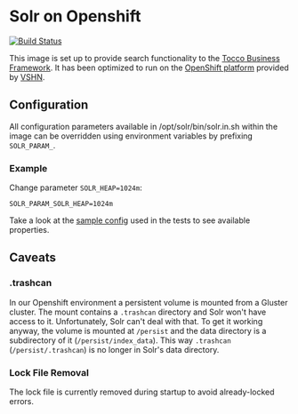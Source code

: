# Solr on Openshift
[![Build Status](https://travis-ci.org/tocco/openshift-solr.svg?branch=master)](https://travis-ci.org/tocco/openshift-solr)

This image is set up to provide search functionality to the [Tocco Business Framework](https://www.tocco.ch). It has been optimized
to run on the [OpenShift platform](https://www.openshift.com) provided by [VSHN](https://vshn.ch/en/).

## Configuration

All configuration parameters available in /opt/solr/bin/solr.in.sh within the image can be overridden using environment variables by
prefixing `SOLR_PARAM_`.

### Example

Change parameter `SOLR_HEAP=1024m`:

```
SOLR_PARAM_SOLR_HEAP=1024m
```

Take a look at the [sample config](tests/sample_config.conf) used in the tests to see available properties.

## Caveats

### .trashcan

In our Openshift environment a persistent volume is mounted from a Gluster cluster. The mount contains a `.trashcan` directory
and Solr won't have access to it. Unfortunately, Solr can't deal with that. To get it working anyway, the volume is mounted
at `/persist` and the data directory is a subdirectory of it (`/persist/index_data`). This way `.trashcan` (`/persist/.trashcan`) is no longer
in Solr's data directory.

### Lock File Removal

The lock file is currently removed during startup to avoid already-locked errors.
